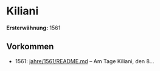 # Kiliani

**Ersterwähnung:** 1561

## Vorkommen
- 1561: [jahre/1561/README.md](../jahre/1561/README.md) – Am Tage Kiliani, den 8...
